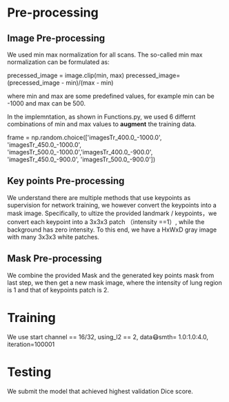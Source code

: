 # Pre-processing

## Image Pre-processing

We used min max normalization for all scans.
The so-called min max normalization can be formulated as:

precessed_image = image.clip(min, max)
precessed_image= (precessed_image - min)/(max - min)

where min and max are some predefined values, for example min can be -1000 and max can be 500.


In the implemntation, as shown in Functions.py, we used 6 differnt combinations of min and max values to **augment** the training data.

frame = np.random.choice(['imagesTr_400.0_-1000.0', 'imagesTr_450.0_-1000.0', 'imagesTr_500.0_-1000.0','imagesTr_400.0_-900.0', 'imagesTr_450.0_-900.0', 'imagesTr_500.0_-900.0'])

## Key points Pre-processing

We understand there are multiple methods that use keypoints as supervision for network training, we however convert the keypoints into a mask image.
Specifically, to ultize the provided landmark / keypoints，we convert each keypoint into a  3x3x3 patch （intensity ==1）, while the background has zero intensity.
To this end, we have a HxWxD gray image with many 3x3x3 white patches.

## Mask Pre-processing

We combine the provided Mask and the generated key points  mask from last step, we then get a new mask image, where the intensity of lung region is 1 and that of keypoints patch is 2.

# Training

We use start channel == 16/32, using_l2 == 2, data:mask:smth= 1.0:1.0:4.0, iteration=100001

# Testing

We submit the model that achieved highest validation Dice score.

